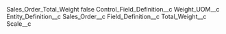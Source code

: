 <?xml version="1.0" encoding="UTF-8"?>
<CustomMetadata xmlns="http://soap.sforce.com/2006/04/metadata" xmlns:xsi="http://www.w3.org/2001/XMLSchema-instance" xmlns:xsd="http://www.w3.org/2001/XMLSchema">
    <label>Sales_Order_Total_Weight</label>
    <protected>false</protected>
    <values>
        <field>Control_Field_Definition__c</field>
        <value xsi:type="xsd:string">Weight_UOM__c</value>
    </values>
    <values>
        <field>Entity_Definition__c</field>
        <value xsi:type="xsd:string">Sales_Order__c</value>
    </values>
    <values>
        <field>Field_Definition__c</field>
        <value xsi:type="xsd:string">Total_Weight__c</value>
    </values>
    <values>
        <field>Scale__c</field>
        <value xsi:nil="true"/>
    </values>
</CustomMetadata>
